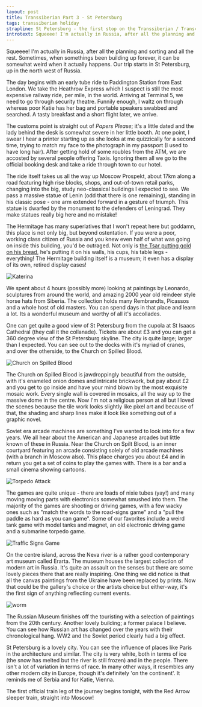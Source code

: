 ```yaml
---
layout: post
title: Transsiberian Part 3 - St Petersburg
tags: transsiberian holiday
strapline: St Petersburg - the first stop on the Transsiberian / Transchina trip
introtext: Squeeee! I'm actually in Russia, after all the planning and sorting and all the rest. Sometimes, when somethings been building up forever, it can be somewhat weird when it actually happens. Our trip starts in St Petersburg, up in the north west of Russia.
---
```


Squeeee! I'm actually in Russia, after all the planning and sorting and all the rest. Sometimes, when somethings been building up forever, it can be somewhat weird when it actually happens. Our trip starts in St Petersburg, up in the north west of Russia.

The day begins with an early tube ride to Paddington Station from East London. We take the Heathrow Express which I suspect is still the most expensive railway ride, per mile, in the world. Arriving at Terminal 5, we need to go through security theatre. Funnily enough, I waltz on through whereas poor Katie has her bag and portable speakers swabbed and searched. A tasty breakfast and a short flight later, we arrive.

The customs point is straight out of *Papers Please*; it's a little dated and the lady behind the desk is somewhat severe in her little booth. At one point, I swear I hear a printer starting up as she looks at me quizzically for a second time, trying to match my face to the photograph in my passport (I used to have long hair). After getting hold of some roubles from the ATM, we are accosted by several people offering Taxis. Ignoring them all we go to the official booking desk and take a ride through town to our hotel.

The ride itself takes us all the way up Moscow Prospekt, about 17km along a road featuring high rise blocks, shops, and out-of-town retail parks, changing into the big, study neo-classical buildings I expected to see. We pass a massive statue of Lenin (odd that there is one remaining), standing in his classic pose - one arm extended forward in a gesture of triumph. This statue is dwarfed by the monument to the defenders of Leningrad. They make statues really big here and no mistake!

The Hermitage has many superlatives that I won't repeat here but goddamn, this place is not only big, but beyond ostentation. If you were a poor, working class citizen of Russia and you knew even half of what was going on inside this building, you'd be outraged. Not only is [the Tsar putting gold on his bread](), he's putting it on his walls, his cups, his table legs - everything! The Hermitage building itself is a museum; it even has a display of its own, retired display cases! 

![Katerina](https://farm8.staticflickr.com/7592/16798299036_bd02c42892.jpg)

We spent about 4 hours (possibly more) looking at paintings by Leonardo, sculptures from around the world, and amazing 2000 year old reindeer style horse hats from Siberia. The collection holds many Rembrandts, Picassos and a whole host of old masters. You can spend days in that place and learn a lot. Its a wonderful museum and worthy of all it's accollades.

One can get quite a good view of St Petersburg from the cupola at St Isaacs Cathedral (they call it the collanade). Tickets are about £3 and you can get a 360 degree view of the St Petersburg skyline. The city is quite large; larger than I expected. You can see out to the docks with it's myriad of cranes, and over the otherside, to the Church on Spilled Blood.

<div class="clearfix"></div>

![Church on Spilled Blood](https://farm8.staticflickr.com/7632/16201820964_1c35de4b7b.jpg)

The Church on Spilled Blood is jawdroppingly beautiful from the outside, with it's enameled onion domes and intricate brickwork, but pay about £2 and you get to go inside and have your mind blown by the most exquisite mosaic work. Every single wall is covered in mosaics, all the way up to the massive dome in the centre. Now I'm not a religious person at all but I loved the scenes because the tile work looks slightly like pixel art and because of that, the shading and sharp lines make it look like something out of a graphic novel.

Soviet era arcade machines are something I've wanted to look into for a few years. We all hear about the American and Japanese arcades but little known of these in Russia. Near the Church on Spilt Blood, is an inner courtyard featuring an arcade consisting solely of old arcade machines (with a branch in Moscow also). This place charges you about £4 and in return you get a set of coins to play the games with. There is a bar and a small cinema showing cartoons. 

<div class="clearfix"></div>

![Torpedo Attack](https://farm9.staticflickr.com/8670/16823094141_b223b074a7.jpg)

The games are quite unique - there are loads of nixie tubes (yay!) and many moving moving parts with electronics somewhat smushed into them. The majority of the games are shooting or driving games, with a few wacky ones such as "match the words to the road-signs game" and a "pull the paddle as hard as you can game". Some of our favorites include a weird tank game with model tanks and magnet, an old electronic driving game and a submarine torpedo game. 

<div class="clearfix"></div>

![Traffic Signs Game](https://farm9.staticflickr.com/8632/16824173565_27349b993f.jpg)

On the centre island, across the Neva river is a rather good contemporary art museum called Erarta. The museum houses the largest collection of modern art in Russia. It's quite an assault on the senses but there are some lovely pieces there that are really inspiring. One thing we did notice is that all the canvas paintings from the Ukraine have been replaced by prints. Now that could be the gallery's choice or the artists choice but either-way, it's the first sign of anything reflecting current events.

![worm](https://farm8.staticflickr.com/7651/16824173245_5e940a68b4.jpg)

The Russian Museum finishes off the touristing with a selection of paintings from the 20th century. Another lovely building; a former palace I believe. You can see how Russian art has changed over the years with their chronological hang. WW2 and the Soviet period clearly had a big effect.

St Petersburg is a lovely city. You can see the influence of places like Paris in the architecture and similar. The city is very white, both in terms of ice (the snow has melted but the river is still frozen) and in the people. There isn't a lot of variation in terms of race. In many other ways, it resembles any other modern city in Europe, though it's definitely 'on the continent'. It reminds me of Serbia and for Katie, Vienna.

The first official train leg of the journey begins tonight, with the Red Arrow sleeper train, straight into Moscow!